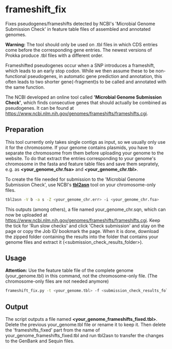 # frameshift_fix
Fixes pseudogenes/frameshifts detected by NCBI's 'Microbial Genome Submission Check' in feature table files of assembled and annotated genomes.

**Warning:** The tool should only be used on .tbl files in which CDS entries come before the corresponding gene entries. The newest versions of Prokka produce .tbl files with a different order.


Frameshifted pseudogenes occur when a SNP introduces a frameshift, which leads to an early stop codon. While we then assume these to be non-functional pseudogenes, in automatic gene prediction and annotation, this often leads to two shorter gene(-fragment)s to be called and annotated with the same function.

The NCBI developed an online tool called **'Microbial Genome Submission Check'**, which finds consecutive genes that should actually be combined as pseudogenes. It can be found at https://www.ncbi.nlm.nih.gov/genomes/frameshifts/frameshifts.cgi.

## Preparation

This tool currently only takes single contigs as input, so we usually only use it for the chromosome. If your genome contains plasmids, you have to separate the chromosome from them before uploading your genome to the website. To do that extract the entries corresponding to your genome's chromosome in the fasta and feature table files and save them seprately, e.g. as **<your_genome_chr.fsa>** and **<your_genome_chr.tbl>**. 

To create the file needed for submission to the 'Microbial Genome Submission Check', use NCBI's [**tbl2asn**](https://www.ncbi.nlm.nih.gov/genbank/tbl2asn2/) tool on your chromosome-only files. 
```bash
tbl2asn -V b -a s -Z <your_genome_chr.err> -i <your_genome_chr.fsa>
```
This outputs (among others), a file named your_genome_chr.sqn, which can now be uploaded at https://www.ncbi.nlm.nih.gov/genomes/frameshifts/frameshifts.cgi. Keep the tick for 'Run slow checks' and click 'Check submission' and stay on the page or copy the Job ID/ bookmark the page. When it is done, download the zipped folder containing the results into the folder that contains your genome files and extract it (<submission_check_results_folder>).

## Usage

**Attention:** Use the feature table file of the complete genome (your_genome.tbl) in this command, not the chromosome-only file. (The chromosome-only files are not needed anymore)

```bash
frameshift_fix.py -t <your_genome.tbl> -f <submission_check_results_folder>
```

## Output

The script outputs a file named **<your_genome_frameshifts_fixed.tbl>**. Delete the previous your_genome.tbl file or rename it to keep it. Then delete the 'frameshifts_fixed' part from the name of your_genome_frameshifts_fixed.tbl and run tbl2asn to transfer the changes to the GenBank and Sequin files. 
